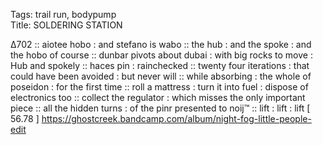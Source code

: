 Tags: trail run, bodypump  
Title: SOLDERING STATION
  
∆702 :: aiotee hobo : and stefano is wabo :: the hub : and the spoke : and the hobo of course :: dunbar pivots about dubai : with big rocks to move : Hub and spokely :: haces pin : rainchecked :: twenty four iterations : that could have been avoided : but never will :: while absorbing : the whole of poseidon : for the first time :: roll a mattress : turn it into fuel : dispose of electronics too :: collect the regulator : which misses the only important piece :: all the hidden turns : of the pinr presented to noij™ :: lift : lift : lift
[ 56.78 ]
<https://ghostcreek.bandcamp.com/album/night-fog-little-people-edit>  
